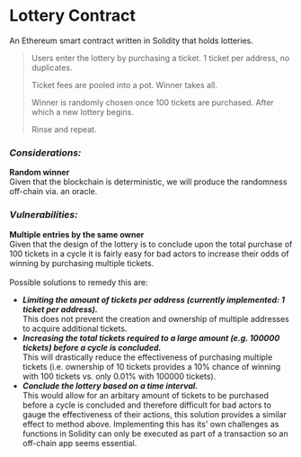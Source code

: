 # Lottery Contract
An Ethereum smart contract written in Solidity that holds lotteries.

>Users enter the lottery by purchasing a ticket. 1 ticket per address, no duplicates.
>
>Ticket fees are pooled into a pot. Winner takes all.
>
>Winner is randomly chosen once 100 tickets are purchased. After which a new lottery begins.
>
>Rinse and repeat.

### _Considerations:_
**Random winner**<br />Given that the blockchain is deterministic, we will produce the randomness off-chain via. an oracle.

### _Vulnerabilities:_
**Multiple entries by the same owner**<br />Given that the design of the lottery is to conclude upon the total purchase of 100 tickets in a cycle it is fairly easy for bad actors to increase their odds of winning by purchasing multiple tickets.<br /><br />Possible solutions to remedy this are:
- **_Limiting the amount of tickets per address (currently implemented: 1 ticket per address)._** <br />This does not prevent the creation and ownership of multiple addresses to acquire additional tickets.
- **_Increasing the total tickets required to a large amount (e.g. 100000 tickets) before a cycle is concluded._**<br />This will drastically reduce the effectiveness of purchasing multiple tickets (i.e. ownership of 10 tickets provides a 10% chance of winning with 100 tickets vs. only 0.01% with 100000 tickets).
- **_Conclude the lottery based on a time interval._**<br />This would allow for an arbitary amount of tickets to be purchased before a cycle is concluded and therefore difficult for bad actors to gauge the effectiveness of their actions, this solution provides a similar effect to method above. Implementing this has its' own challenges as functions in Solidity can only be executed as part of a transaction so an off-chain app seems essential.
